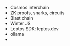 - Cosmos interchain
- ZK proofs, snarks, circuits
- Blast chain
- Winter JS
- Leptos SDK: leptos.dev
- ollama
- 